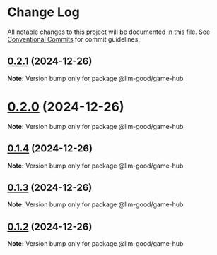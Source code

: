# Change Log

All notable changes to this project will be documented in this file.
See [Conventional Commits](https://conventionalcommits.org) for commit guidelines.

## [0.2.1](https://github.com/tolerance-go/llm-good/compare/v0.2.0...v0.2.1) (2024-12-26)

**Note:** Version bump only for package @llm-good/game-hub





# [0.2.0](https://github.com/tolerance-go/llm-good/compare/v0.1.4...v0.2.0) (2024-12-26)

**Note:** Version bump only for package @llm-good/game-hub





## [0.1.4](https://github.com/tolerance-go/llm-good/compare/v0.1.3...v0.1.4) (2024-12-26)

**Note:** Version bump only for package @llm-good/game-hub





## [0.1.3](https://github.com/tolerance-go/llm-good/compare/v0.1.2...v0.1.3) (2024-12-26)

**Note:** Version bump only for package @llm-good/game-hub





## [0.1.2](https://github.com/tolerance-go/llm-good/compare/v0.1.1...v0.1.2) (2024-12-26)

**Note:** Version bump only for package @llm-good/game-hub
